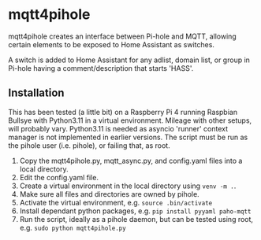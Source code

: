 # mqtt4pihole

mqtt4pihole creates an interface between Pi-hole and MQTT, allowing certain elements to be exposed to Home Assistant as switches.

A switch is added to Home Assistant for any adlist, domain list, or group in Pi-hole having a comment/description that starts 'HASS'.

## Installation
This has been tested (a little bit) on a Raspberry Pi 4 running Raspbian Bullsye with Python3.11 in a virtual environment.
Mileage with other setups, will probably vary.
Python3.11 is needed as asyncio 'runner' context manager is not implemented in earlier versions.
The script must be run as the pihole user (i.e. pihole), or failing that, as root.

1. Copy the mqtt4pihole.py, mqtt_async.py, and config.yaml files into a local directory.
2. Edit the config.yaml file.
3. Create a virtual environment in the local directory using `venv -m .`.
4. Make sure all files and directories are owned by pihole.
5. Activate the virtual environment, e.g. `source .bin/activate`
6. Install dependant python packages, e.g. `pip install pyyaml paho-mqtt`
7. Run the script, ideally as a pihole daemon, but can be tested using root, e.g. `sudo python mqtt4pihole.py`
